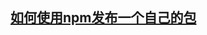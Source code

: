 ## [如何使用npm发布一个自己的包](https://summerchicken8write.github.io/2020/06/19/%E4%BD%BF%E7%94%A8npm%E5%8F%91%E5%B8%83%E4%B8%80%E4%B8%AA%E8%87%AA%E5%B7%B1%E7%9A%84%E5%8C%85/)
